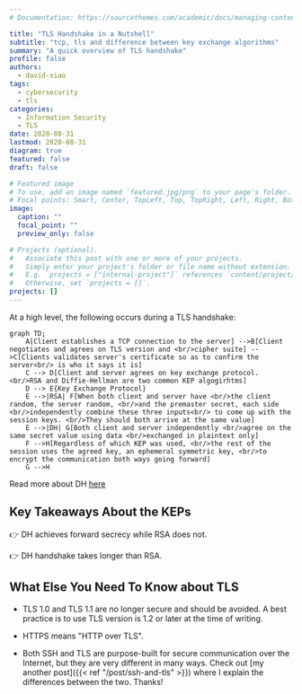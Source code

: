 ```yaml
---
# Documentation: https://sourcethemes.com/academic/docs/managing-content/

title: "TLS Handshake in a Nutshell"
subtitle: "tcp, tls and difference between key exchange algorithms"
summary: "A quick overview of TLS handshake"
profile: false
authors:
  - david-xiao
tags:
  - cybersecurity
  - tls
categories:
  - Information Security
  - TLS
date: 2020-08-31
lastmod: 2020-08-31
diagram: true
featured: false
draft: false

# Featured image
# To use, add an image named `featured.jpg/png` to your page's folder.
# Focal points: Smart, Center, TopLeft, Top, TopRight, Left, Right, BottomLeft, Bottom, BottomRight.
image:
  caption: ""
  focal_point: ""
  preview_only: false

# Projects (optional).
#   Associate this post with one or more of your projects.
#   Simply enter your project's folder or file name without extension.
#   E.g. `projects = ["internal-project"]` references `content/project/deep-learning/index.md`.
#   Otherwise, set `projects = []`.
projects: []
---
```


At a high level, the following occurs during a TLS handshake:

```mermaid
graph TD;
    A[Client establishes a TCP connection to the server] -->B[Client negotiates and agrees on TLS version and <br/>cipher suite] -->C[Clients validates server's certificate so as to confirm the server<br/> is who it says it is]
    C --> D[Client and server agrees on key exchange protocol. <br/>RSA and Diffie-Hellman are two common KEP algogirhtms]
    D --> E{Key Exchange Protocol}
    E -->|RSA| F[When both client and server have <br/>the client random, the server random, <br/>and the premaster secret, each side <br/>independently combine these three inputs<br/> to come up with the session keys. <br/>They should both arrive at the same value]
    E -->|DH| G[Both client and server independently <br/>agree on the same secret value using data <br/>exchanged in plaintext only]
    F -->H[Regardless of which KEP was used, <br/>the rest of the session uses the agreed key, an ephemeral symmetric key, <br/>to encrypt the communication both ways going forward]
    G -->H
```

Read more about DH [here](https://en.wikipedia.org/wiki/Diffie%E2%80%93Hellman_key_exchange#Cryptographic_explanation)

## Key Takeaways About the KEPs

👉 DH achieves forward secrecy while RSA does not.

👉 DH handshake takes longer than RSA.

## What Else You Need To Know about TLS

- TLS 1.0 and TLS 1.1 are no longer secure and should be avoided. A best practice is to use TLS version is 1.2 or later at the time of writing.

- HTTPS means "HTTP over TLS".

- Both SSH and TLS are purpose-built for secure communication over the Internet, but they are very different in many ways. Check out [my another post]({{< ref "/post/ssh-and-tls" >}}) where I explain the differences between the two. Thanks!
